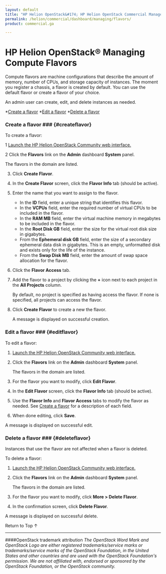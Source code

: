 ```yaml
---
layout: default
title: "HP Helion OpenStack&#174; HP Helion OpenStack Commercial Manage Flavors"
permalink: /helion/commercial/dashboard/managing/flavors/
product: commercial.ga

---
```

<!--UNDER REVISION-->

<script>

function PageRefresh {
onLoad="window.refresh"
}

PageRefresh();

</script>

<!--
<p style="font-size: small;"> <a href="/helion/commercial/ga1/install/">&#9664; PREV</a> | <a href="/helion/commercial/ga1/install-overview/">&#9650; UP</a> | <a href="/helion/commercial/ga1/">NEXT &#9654;</a> </p>
-->

# HP Helion OpenStack&#174; Managing Compute Flavors</h1>

Compute flavors are machine configurations that describe the amount of memory, number of CPUs, and storage capacity of instances. The moment you register a chassis, a flavor is created by default. You can use the default flavor or create a flavor of your choice.</p>

An admin user can create, edit, and delete instances as needed. </p>

*<a href="#createflavor">Create a flavor</a></li>
*<a href="#editflavor">Edit a flavor</a></li>
*<a href="#deleteflavor">Delete a flavor</a></li>

### Create a flavor ### {#createflavor}

To create a flavor:</p>

1 <a href="/helion/community/dashboard/login/">Launch the HP Helion OpenStack Community web interface.</a></p>

2 Click the <strong>Flavors</strong> link on the <strong>Admin</strong> dashboard <strong>System</strong> panel.</p>
	The flavors in the domain are listed. </p>

3. Click <strong>Create Flavor</strong>. </p>

4. In the <strong>Create Flavor</strong> screen, click the <strong>Flavor Info</strong> tab (should be active).</p>

5. Enter the name that you want to assign to the flavor.</li>
	* In the <strong>ID</strong> field, enter a unique string that identifies this flavor.</li>
	* In the <strong>VCPUs</strong> field, enter the required number of virtual CPUs to be included in the flavor.</li>
	* In the <strong>RAM MB</strong> field, enter the virtual machine memory in megabytes to be included in the flavor.</li>
	* In the <strong>Root Disk GB</strong> field, enter the size for the virtual root disk size in gigabytes.</li>
	* From the <strong>Ephemeral disk GB</strong> field, enter the size of a secondary ephemeral data disk in gigabytes. This is an empty, unformatted disk and exists only for the life of the instance.</li>
	* From the <strong>Swap Disk MB</strong> field, enter the amount of swap space allocation for the flavor.</li>

6. Click the <strong>Flavor Access</strong> tab.</p>

7. Add the flavor to a project by clicking the <strong>+</strong> icon next to each project in the <strong>All Projects</strong> column.</p>

	By default, no project is specified as having access the flavor. If none is specified, all projects can access the flavor.</p>

8. Click <strong>Create Flavor</strong> to create a new the flavor.<br></p>
A message is displayed on successful creation.</p>

### Edit a flavor ### {#editflavor}</h3>

To edit a flavor:</p>

1. <a href="/helion/community/dashboard/login/">Launch the HP Helion OpenStack Community web interface.</a></p>

2. Click the <strong>Flavors</strong> link on the <strong>Admin</strong> dashboard <strong>System</strong> panel.</p>

	The flavors in the domain are listed. </p>

3. For the flavor you want to modify, click <strong>Edit Flavor</strong>. </p>

4. In the <strong>Edit Flavor</strong> screen, click the <strong>Flavor Info</strong> tab (should be active).</p>

5. Use the <strong>Flavor Info</strong> and <strong>Flavor Access</strong> tabs to modify the flavor as needed. See <a href="#createflavor">Create a flavor</a> for a description of each field.</p>

6. When done editing, click <strong>Save</strong>.</p>

A message is displayed on successful edit.</p>

### Delete a flavor ### {#deleteflavor}</h3>

Instances that use the flavor are not affected when a flavor is deleted.</p>

To delete a flavor:</p>

1. <a href="/helion/community/dashboard/login/">Launch the HP Helion OpenStack Community web interface.</a></p>

2. Click the <strong>Flavors</strong> link on the <strong>Admin</strong> dashboard <strong>System</strong> panel.</p>

	The flavors in the domain are listed. </p>

3. For the flavor you want to modify, click <strong>More &gt; Delete Flavor</strong>. </p>

4. In the confirmation screen, click <strong>Delete Flavor</strong>.</p>
<p>A message is displayed on successful delete. </p>

<a href="#top" style="padding:14px 0px 14px 0px; text-decoration: none;"> Return to Top &#8593; </a></p>


----
####OpenStack trademark attribution
*The OpenStack Word Mark and OpenStack Logo are either registered trademarks/service marks or trademarks/service marks of the OpenStack Foundation, in the United States and other countries and are used with the OpenStack Foundation's permission. We are not affiliated with, endorsed or sponsored by the OpenStack Foundation, or the OpenStack community.*